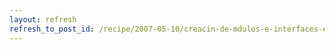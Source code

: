 ```yaml
---
layout: refresh
refresh_to_post_id: /recipe/2007-05-10/creacin-de-mdulos-e-interfaces-en-nesc-para-tinyos-2
---
```

